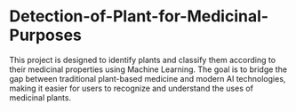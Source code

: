 # Detection-of-Plant-for-Medicinal-Purposes
This project is designed to identify plants and classify them according to their medicinal properties using Machine Learning. The goal is to bridge the gap between traditional plant-based medicine and modern AI technologies, making it easier for users to recognize and understand the uses of medicinal plants.
